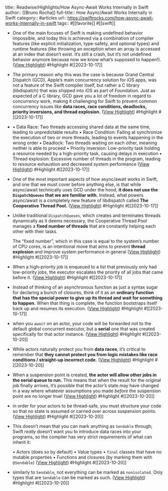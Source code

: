 title:: Readwise/Highlights/How Async-Await Works Internally in Swift
author:: [[Bruno Rocha]]
full-title:: How Async/Await Works Internally in Swift
category:: #articles
url:: https://swiftrocks.com/how-async-await-works-internally-in-swift
tags:: #[[favorite]] #[[swift]]

- One of the main focuses of Swift is making undefined behavior impossible, and today this is achieved via a combination of compiler features (like explicit initialization, type-safety, and optional types) and runtime features (like throwing an exception when an array is accessed at an index that doesn’t exist. It’s still a crash, but it’s not undefined behavior anymore because now we know what’s supposed to happen!). ([View Highlight](https://read.readwise.io/read/01hcy5etjd7x4yy9r7wpvhzdan)) #Highlight #[[2023-10-17]]
- The primary reason why this was the case is because Grand Central Dispatch (GCD), Apple’s main concurrency solution for iOS apps, was not a feature of the Swift compiler itself, but rather a C library (libdispatch) that was shipped into iOS as part of Foundation. Just as expected of a C library, GCD gave you a lot of freedom in regard to concurrency work, making it challenging for Swift to prevent common concurrency issues like **data races, race conditions, deadlocks, priority inversions, and thread explosion.** ([View Highlight](https://read.readwise.io/read/01hcy5tmvqx2abz41xe2pt1vnh)) #Highlight #[[2023-10-17]]
- •   Data Race: Two threads accessing shared data at the same time, leading to unpredictable results
  •   Race Condition: Failing at synchronize the execution of two or more threads, leading to events happening in the wrong order
  •   Deadlock: Two threads waiting on each other, meaning neither is able to proceed
  •   Priority inversion: Low-priority task holding a resource needed by a high-priority task, causing delays in execution
  •   Thread explosion: Excessive number of threads in the program, leading to resource exhaustion and decreased system performance ([View Highlight](https://read.readwise.io/read/01hcy5tx7chn8fghataw498aq6)) #Highlight #[[2023-10-17]]
- One of the most important aspects of how async/await works in Swift, and one that we must cover before anything else, is that while async/await technically uses GCD under the hood, **it does not use the `DispatchQueues` that we are familiar with.** Instead, what powers async/await is a completely new feature of libdispatch called **The Cooperative Thread Pool.** ([View Highlight](https://read.readwise.io/read/01hcy6c93z511sxrjh4vfm6f9d)) #Highlight #[[2023-10-17]]
- Unlike traditional `DispatchQueues`, which creates and terminates threads dynamically as it deems necessary, the Cooperative Thread Pool manages a **fixed number of threads** that are constantly helping each other with their tasks.
  
  The “fixed number”, which in this case is equal to the system’s number of CPU cores, is an intentional move that aims to prevent **thread explosion** and improve system performance in general ([View Highlight](https://read.readwise.io/read/01hcy6dk1qmadvgt9cppewm7zb)) #Highlight #[[2023-10-17]]
- When a high-priority job is enqueued to a list that previously only had low-priority jobs, the executor escalates the priority of all jobs that came before it. ([View Highlight](https://read.readwise.io/read/01hcy6yp5qbn3gmqz0x7vg6e5p)) #Highlight #[[2023-10-17]]
- Instead of thinking of an asynchronous function as just a syntax sugar for declaring a bunch of closures, think of it as an **ordinary function that has the special power to give up its thread and wait for something to happen.** When that thing is complete, the function bootstraps itself back up and resumes its execution. ([View Highlight](https://read.readwise.io/read/01hcy71naetva8bsjmkbz3fde2)) #Highlight #[[2023-10-17]]
- when you `await` on an actor, your code will be forwarded not to the default global concurrent executor, but a **serial** one that was created specifically for that actor instance. ([View Highlight](https://read.readwise.io/read/01hd5jak0prbayfby6yw1v2zc2)) #Highlight #[[2023-10-20]]
- While actors naturally protect you from **data races**, it’s critical to remember that **they cannot protect you from logic mistakes like race conditions / straight-up incorrect code.** ([View Highlight](https://read.readwise.io/read/01hd5je13thjegywhg8z2dqf0c)) #Highlight #[[2023-10-20]]
- When a suspension point is created, **the actor will allow other jobs in the serial queue to run.** This means that when the result for the original job finally arrives, it’s possible that the actor’s state may have changed in a way where whatever assumptions you made *before* the suspension point are no longer true! ([View Highlight](https://read.readwise.io/read/01hd5jeb48ed37sj5xmtamkgcw)) #Highlight #[[2023-10-20]]
- in order for your actors to be thread-safe, you must structure your code so that no state is assumed or carried over across suspension points. ([View Highlight](https://read.readwise.io/read/01hd5jeyhhcxpbmk9sqebszq1s)) #Highlight #[[2023-10-20]]
- This doesn’t mean that you can mark anything as `Sendable` through; Swift *really* doesn’t want you to introduce data races into your programs, so the compiler has very strict requirements of what can inherit it:
  
  •   Actors (does so by default)
  •   Value types
  •   `final` classes that have no mutable properties
  •   Functions and closures (by marking them with `@Sendable`) ([View Highlight](https://read.readwise.io/read/01hd5jg30xd4bwb0jk2zkfs3r6)) #Highlight #[[2023-10-20]]
- similarly to `Sendable`, not everything can be marked as `nonisolated`. Only types that are `Sendable` can be marked as such. ([View Highlight](https://read.readwise.io/read/01hd5jtqe1f40nss1xdzdgzkbf)) #Highlight #[[2023-10-20]]